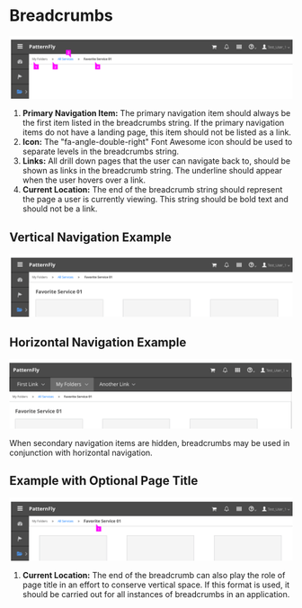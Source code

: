 # Breadcrumbs

![Breadcrumbs](img/Breadcrumbs-02.png)

  1. **Primary Navigation Item:** The primary navigation item should always be the first item listed in the breadcrumbs string. If the primary navigation items do not have a landing page, this item should not be listed as a link.
  2. **Icon:**  The "fa-angle-double-right" Font Awesome icon should be used to separate levels in the breadcrumbs string.
  3. **Links:** All drill down pages that the user can navigate back to, should be shown as links in the breadcrumb string. The underline should appear when the user hovers over a link.
  4. **Current Location:** The end of the breadcrumb string should represent the page a user is currently viewing. This string should be bold text and should not be a link.

## Vertical Navigation Example
![Vertical Navigation Example](img/Breadcrumbs-03.png)

## Horizontal Navigation Example
![Horizontal Navigation Example](img/Breadcrumbs-04.png)

When secondary navigation items are hidden, breadcrumbs may be used in conjunction with horizontal navigation.

## Example with Optional Page Title
![Example with Optional Page Title ](img/Breadcrumbs-05.png)

1. **Current Location:** The end of the breadcrumb can also play the role of page title in an effort to conserve vertical space. If this format is used, it should be carried out for all instances of breadcrumbs in an application.
